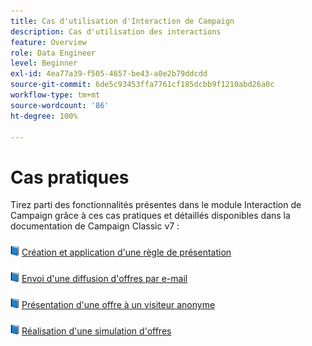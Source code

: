 ```yaml
---
title: Cas d'utilisation d'Interaction de Campaign
description: Cas d'utilisation des interactions
feature: Overview
role: Data Engineer
level: Beginner
exl-id: 4ea77a39-f505-4657-be43-a0e2b79ddcdd
source-git-commit: 6de5c93453ffa7761cf185dcbb9f1210abd26a0c
workflow-type: tm+mt
source-wordcount: '86'
ht-degree: 100%

---
```


# Cas pratiques

Tirez parti des fonctionnalités présentes dans le module Interaction de Campaign grâce à ces cas pratiques et détaillés disponibles dans la documentation de Campaign Classic v7 :

![](../assets/do-not-localize/book.png) [Création et application d&#39;une règle de présentation](https://experienceleague.adobe.com/docs/campaign-classic/using/managing-offers/case-study/presentation-rules.html?lang=fr)

![](../assets/do-not-localize/book.png) [Envoi d&#39;une diffusion d&#39;offres par e-mail](https://experienceleague.adobe.com/docs/campaign-classic/using/managing-offers/case-study/offers-on-an-outbound-channel.html?lang=fr)

![](../assets/do-not-localize/book.png) [Présentation d&#39;une offre à un visiteur anonyme](https://experienceleague.adobe.com/docs/campaign-classic/using/managing-offers/case-study/offers-on-an-outbound-channel.html)

![](../assets/do-not-localize/book.png) [Réalisation d&#39;une simulation d&#39;offres](https://experienceleague.adobe.com/docs/campaign-classic/using/managing-offers/case-study/offers-on-an-outbound-channel.html)
